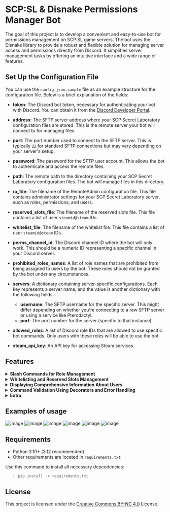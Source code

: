 # SCP:SL & Disnake Permissions Manager Bot

The goal of this project is to develop a convenient and easy-to-use bot for permissions management on SCP:SL game servers. The bot uses the Disnake library to provide a robust and flexible solution for managing server access and permissions directly from Discord. It simplifies server management tasks by offering an intuitive interface and a wide range of features.

## Set Up the Configuration File

You can use the `config.json.sample` file as an example structure for the configuration file. Below is a brief explanation of the fields:

- **token**: The Discord bot token, necessary for authenticating your bot with Discord. You can obtain it from the [Discord Developer Portal](https://discord.com/developers/applications).

- **address**: The SFTP server address where your SCP Secret Laboratory configuration files are stored. This is the remote server your bot will connect to for managing files.

- **port**: The port number used to connect to the SFTP server. This is typically `22` for standard SFTP connections but may vary depending on your server's setup.

- **password**: The password for the SFTP user account. This allows the bot to authenticate and access the remote files.

- **path**: The remote path to the directory containing your SCP Secret Laboratory configuration files. The bot will manage files in this directory.

- **ra_file**: The filename of the RemoteAdmin configuration file. This file contains administrator settings for your SCP Secret Laboratory server, such as roles, permissions, and users.

- **reserved_slots_file**: The filename of the reserved slots file. This file contains a list of user `steamid@steam` IDs.

- **whitelist_file**: The filename of the whitelist file. This file contains a list of user `steamid@steam` IDs.

- **perms_channel_id**: The Discord channel ID where the bot will only work. This should be a numeric ID representing a specific channel in your Discord server.

- **prohibited_roles_names**: A list of role names that are prohibited from being assigned to users by the bot. These roles should not be granted by the bot under any circumstances.

- **servers**: A dictionary containing server-specific configurations. Each key represents a server name, and the value is another dictionary with the following fields:
  - **username**: The SFTP username for the specific server. This might differ depending on whether you're connecting to a raw SFTP server or using a service like Pterodactyl.
  - **port**: The port number for the server (specific to that instance).

- **allowed_roles**: A list of Discord role IDs that are allowed to use specific bot commands. Only users with these roles will be able to use the bot.

- **steam_api_key**: An API key for accessing Steam services.

## Features

<details>
  <summary><b>Slash Commands for Role Management</b></summary>
  
  - **Grant Role (`/видати-роль`)**: Assign a specified role to a user on the server, ensuring the user doesn't already have the role and that the role exists on the server. If the user has a different role, the old role is replaced.
  - **Remove Role (`/забрати-роль`)**: Remove a role from a user on the server.
  - **Server Roles (`/ролі-серверу`)**: Show the roles available on the server.

</details>
<details>
  <summary><b>Whitelisting and Reserved Slots Management</b></summary>

  - **Whitelist Management**: Manage user access to the whitelist.
  - **Reserved Slots Management**: Manage user access to the reserved slots, ensuring that important users always have access to the server during high-traffic periods.

</details>
<details>
  <summary><b>Displaying Comprehensive Information About Users</b></summary>

  - **Show User (`/показати-користувача`)**: Retrieve detailed information about a user across all configured servers, including their roles, whitelisting status, and access to reserved slots.
  - **Show Users (`/показати-користувачів`)**: Display a list of users by admin access, whitelist access, or reserved slots on a server.

</details>
<details>
  <summary><b>Command Validation Using Decorators and Error Handling</b></summary>

  - **`check_channel()`**: Ensures that commands are used only in authorized channels. If a command is used in the wrong channel, a message is sent with the correct channel link.
  - **`check_steamid()`**: Validates the SteamID.
  - **`check_role()`**: Ensures that the role specified in the command is not in the list of prohibited roles. If it is, the command execution is halted, adding the ability to make some roles accessible only via manual change.

</details>
<details>
  <summary><b>Extra</b></summary>

  - **Asynchronous Handling**: All operations are performed asynchronously to ensure smooth bot performance.
  - **Steam Integration**: Commands can fetch and display a user's Steam profile link, name, and avatar.
  - **Server-Specific Configuration**: Each server's role, whitelist, and reserved slot settings are managed independently through a configuration file.

</details>

## Examples of usage

![image](https://imgur.com/cyV1L1e.png)
![image](https://imgur.com/xf76zZV.png)
![image](https://imgur.com/WlP1pJ6.png)
![image](https://imgur.com/DJnnX8r.png)
![image](https://imgur.com/D9CtDfu.png)
![image](https://imgur.com/YYvZ3uj.png)

## Requirements

* Python 3.10+ (3.12 recommended)
* Other requirements are located in `requirements.txt`

Use this command to install all necessary dependencies:
> `pip install -r requirements.txt`

## License

This project is licensed under the [Creative Commons BY-NC 4.0](LICENSE.md) License.
